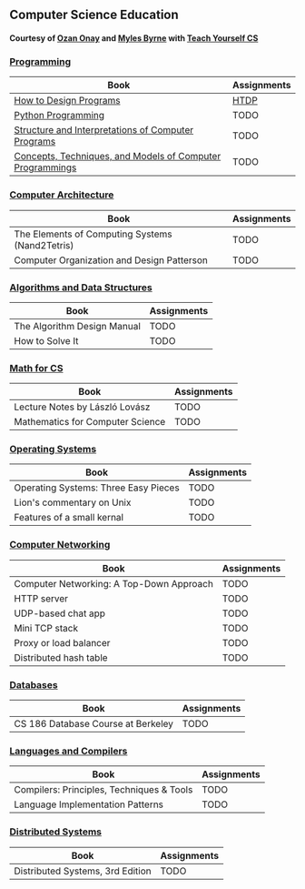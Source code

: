 ## Computer Science Education
#### Courtesy of [Ozan Onay](https://twitter.com/ozanonay) and [Myles Byrne](https://twitter.com/quackingduck) with [Teach Yourself CS](https://teachyourselfcs.com/)

### [Programming](https://teachyourselfcs.com/#programming)

| Book | Assignments |
| --- | --- |
| [How to Design Programs](https://www.amazon.com/How-Design-Programs-Introduction-Programming/dp/0262534800/ref=sr_1_1?keywords=how+to+design+programs&qid=1552070367&s=books&sr=1-1) | [HTDP](https://github.com/DonaldDrummond/How-To-Design-Problems)
| [Python Programming](https://www.amazon.com/Python-Programming-Introduction-Computer-Science/dp/1590282752/ref=sr_1_fkmrnull_1?keywords=python+programming+john+zelle&qid=1552070460&s=books&sr=1-1-fkmrnull) | TODO |
| [Structure and Interpretations of Computer Programs](https://www.amazon.com/Structure-Interpretation-Computer-Programs-Engineering/dp/0262510871) | TODO |
| [Concepts, Techniques, and Models of Computer Programmings](https://www.amazon.com/Concepts-Techniques-Models-Computer-Programming/dp/0262220695/ref=sr_1_1?crid=37ZN4O3XEPASL&keywords=concepts%2C+techniques%2C+and+models+of+computer+programming&qid=1552070496&s=books&sprefix=concepts%2C+techniqu%2Cstripbooks-intl-ship%2C531&sr=1-1) | TODO |

### [Computer Architecture](https://teachyourselfcs.com/#architecture)
| Book | Assignments |
| --- | --- |
|The Elements of Computing Systems (Nand2Tetris) | TODO |
| Computer Organization and Design Patterson | TODO |


### [Algorithms and Data Structures](https://teachyourselfcs.com/#algorithms)
| Book | Assignments |
| --- | --- |
| The Algorithm Design Manual | TODO |
| How to Solve It | TODO |

### [Math for CS](https://teachyourselfcs.com/#math)
| Book | Assignments |
| --- | --- |
| Lecture Notes by László Lovász | TODO |
| Mathematics for Computer Science | TODO | 

### [Operating Systems](https://teachyourselfcs.com/#operating-systems)
| Book | Assignments |
| --- | --- |
| Operating Systems: Three Easy Pieces | TODO |
| Lion's commentary on Unix | TODO |
| Features of a small kernal | TODO |

### [Computer Networking](https://teachyourselfcs.com/#networking)
| Book | Assignments |
| --- | --- |
| Computer Networking: A Top-Down Approach | TODO | 
| HTTP server | TODO |
| UDP-based chat app | TODO |
| Mini TCP stack | TODO |
| Proxy or load balancer | TODO
| Distributed hash table | TODO

### [Databases](https://teachyourselfcs.com/#databases)
| Book | Assignments |
| --- | --- |
CS 186 Database Course at Berkeley | TODO |

### [Languages and Compilers](https://teachyourselfcs.com/#languages)
| Book | Assignments |
| --- | --- |
| Compilers: Principles, Techniques & Tools | TODO |
| Language Implementation Patterns  | TODO |

### [Distributed Systems](https://teachyourselfcs.com/#distributed-systems)
| Book | Assignments |
| --- | --- |
| Distributed Systems, 3rd Edition | TODO |

